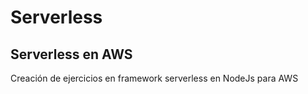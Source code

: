 # Serverless
## Serverless en AWS
Creación de ejercicios en framework serverless en NodeJs para AWS
